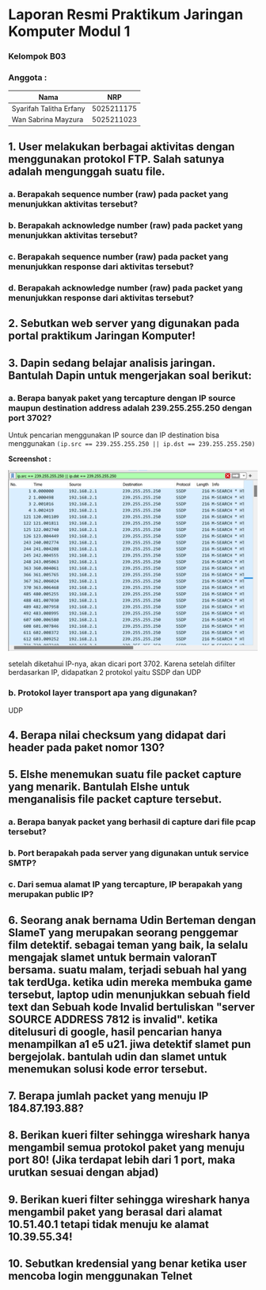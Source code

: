 # Laporan Resmi Praktikum Jaringan Komputer Modul 1
### Kelompok B03
### Anggota :
| Nama    | NRP |
| ------- | --- |
| Syarifah Talitha Erfany | 5025211175  |
| Wan Sabrina Mayzura    | 5025211023  |

## 1. User melakukan berbagai aktivitas dengan menggunakan protokol FTP. Salah satunya adalah mengunggah suatu file.
### a. Berapakah sequence number (raw) pada packet yang menunjukkan aktivitas tersebut? 
### b. Berapakah acknowledge number (raw) pada packet yang menunjukkan aktivitas tersebut? 
### c. Berapakah sequence number (raw) pada packet yang menunjukkan response dari aktivitas tersebut?
### d. Berapakah acknowledge number (raw) pada packet yang menunjukkan response dari aktivitas tersebut?

## 2. Sebutkan web server yang digunakan pada portal praktikum Jaringan Komputer!

## 3. Dapin sedang belajar analisis jaringan. Bantulah Dapin untuk mengerjakan soal berikut:

### a. Berapa banyak paket yang tercapture dengan IP source maupun destination address adalah 239.255.255.250 dengan port 3702?

Untuk pencarian menggunakan IP source dan IP destination bisa menggunakan `(ip.src == 239.255.255.250 || ip.dst == 239.255.255.250)`

**Screenshot :**

![3a.1](https://github.com/tlithaee/Jarkom-Modul-1-B03-2023/blob/main/no3/no3a.1.png)

setelah diketahui IP-nya, akan dicari port 3702. Karena setelah difilter berdasarkan IP, didapatkan 2 protokol yaitu SSDP dan UDP

### b. Protokol layer transport apa yang digunakan?
UDP

## 4. Berapa nilai checksum yang didapat dari header pada paket nomor 130?

## 5. Elshe menemukan suatu file packet capture yang menarik. Bantulah Elshe untuk menganalisis file packet capture tersebut.
### a. Berapa banyak packet yang berhasil di capture dari file pcap tersebut?
### b. Port berapakah pada server yang digunakan untuk service SMTP?
### c. Dari semua alamat IP yang tercapture, IP berapakah yang merupakan public IP?

## 6. Seorang anak bernama Udin Berteman dengan SlameT yang merupakan seorang penggemar film detektif. sebagai teman yang baik, Ia selalu mengajak slamet untuk bermain valoranT bersama. suatu malam, terjadi sebuah hal yang tak terdUga. ketika udin mereka membuka game tersebut, laptop udin menunjukkan sebuah field text dan Sebuah kode Invalid bertuliskan "server SOURCE ADDRESS 7812 is invalid". ketika ditelusuri di google, hasil pencarian hanya menampilkan a1 e5 u21. jiwa detektif slamet pun bergejolak. bantulah udin dan slamet untuk menemukan solusi kode error tersebut.

## 7. Berapa jumlah packet yang menuju IP 184.87.193.88?

## 8. Berikan kueri filter sehingga wireshark hanya mengambil semua protokol paket yang menuju port 80! (Jika terdapat lebih dari 1 port, maka urutkan sesuai dengan abjad)

## 9. Berikan kueri filter sehingga wireshark hanya mengambil paket yang berasal dari alamat 10.51.40.1 tetapi tidak menuju ke alamat 10.39.55.34!

## 10. Sebutkan kredensial yang benar ketika user mencoba login menggunakan Telnet


